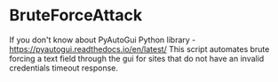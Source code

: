 # BruteForceAttack

If you don't know about PyAutoGui Python library - https://pyautogui.readthedocs.io/en/latest/ This script automates brute forcing a text field through the gui for sites that do not have an invalid credentials timeout response.
